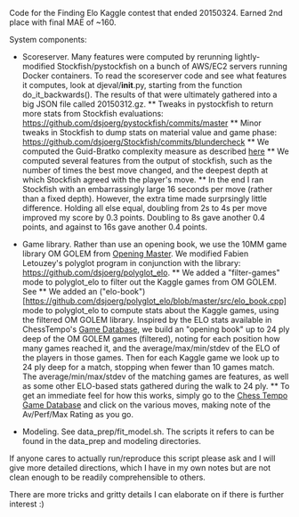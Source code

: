 Code for the Finding Elo Kaggle contest that ended 20150324.
Earned 2nd place with final MAE of ~160.

System components:

* Scoreserver. Many features were computed by rerunning
  lightly-modified Stockfish/pystockfish on a bunch of AWS/EC2 servers
  running Docker containers.  To read the scoreserver code and see
  what features it computes, look at djeval/__init__.py, starting from
  the function do_it_backwards().  The results of that were ultimately
  gathered into a big JSON file called 20150312.gz.
** Tweaks in pystockfish to return more stats from Stockfish
   evaluations: https://github.com/dsjoerg/pystockfish/commits/master
** Minor tweaks in Stockfish to dump stats on material value and game
   phase: https://github.com/dsjoerg/Stockfish/commits/blundercheck
** We computed the Guid-Bratko complexity measure as described
   [here](http://magix.fri.uni-lj.si/~matej/doc/Computer_Analysis_of_World_Chess_Champions.pdf)
** We computed several features from the output of stockfish, such as
   the number of times the best move changed, and the deepest depth at
   which Stockfish agreed with the player's move.
** In the end I ran Stockfish with an embarrassingly large 16 seconds
   per move (rather than a fixed depth).  However, the extra time made
   surprsingly little difference.  Holding all else equal, doubling
   from 2s to 4s per move improved my score by 0.3 points.  Doubling
   to 8s gave another 0.4 points, and against to 16s gave another 0.4
   points.

* Game library.  Rather than use an opening book, we use the 10MM game
  library OM GOLEM from [Opening
  Master](http://www.openingmaster.com/).  We modified Fabien
  Letouzey's polyglot program in conjunction with the library:
  https://github.com/dsjoerg/polyglot_elo.
** We added a "filter-games" mode to polyglot_elo to filter out the
   Kaggle games from OM GOLEM.  See 
** We added an
   ("elo-book")[https://github.com/dsjoerg/polyglot_elo/blob/master/src/elo_book.cpp]
   mode to polyglot_elo to compute stats about the Kaggle games, using
   the filtered OM GOLEM library.  Inspired by the ELO stats available
   in ChessTempo's [Game
   Database](http://chesstempo.com/game-database.html), we build an
   "opening book" up to 24 ply deep of the OM GOLEM games (filtered),
   noting for each position how many games reached it, and the
   average/max/min/stdev of the ELO of the players in those games.
   Then for each Kaggle game we look up to 24 ply deep for a match,
   stopping when fewer than 10 games match.  The average/min/max/stdev
   of the matching games are features, as well as some other ELO-based
   stats gathered during the walk to 24 ply.
** To get an immediate feel for how this works, simply go to the
   [Chess Tempo Game
   Database](http://chesstempo.com/game-database.html) and click on
   the various moves, making note of the Av/Perf/Max Rating as you go.

* Modeling.  See data_prep/fit_model.sh.  The scripts it refers to can
  be found in the data_prep and modeling directories.

If anyone cares to actually run/reproduce this script please ask and I
will give more detailed directions, which I have in my own notes but
are not clean enough to be readily comprehensible to others.

There are more tricks and gritty details I can elaborate on if there
is further interest :)
